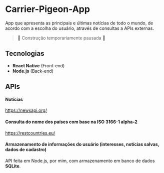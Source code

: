 # Carrier-Pigeon-App
App que apresenta as principais e últimas notícias de todo o mundo, de acordo com a escolha do usuário, através de consultas a APIs externas.

> 🚧 Construção temporariamente pausada 🚧

## Tecnologias
- **React Native** (Front-end)
- **Node.js** (Back-end)

## APIs
#### Notícias
https://newsapi.org/

#### Consulta do nome dos países com base na ISO 3166-1 alpha-2
https://restcountries.eu/

#### Armazenamento de informações do usuário (interesses, notícias salvas, dados de cadastro)
API feita em Node.js, por mim, com armazenamento em banco de dados **SQLite**.


